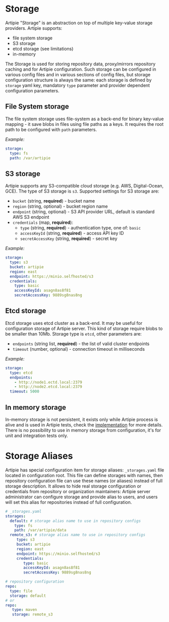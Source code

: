 # Storage

Artipie "Storage" is an abstraction on top of multiple key-value storage providers. Artipie supports:
 - file system storage
 - S3 storage
 - etcd storage (see limitations)
 - in-memory

The Storage is used for storing repository data, proxy/mirrors repository caching and for Artipie 
configuration. Such storage can be configured in various config files and in various sections of 
config files, but storage configuration structure is always the same: each storage is defined by 
`storage` yaml key, mandatory `type` parameter and provider dependent configuration parameters.

## File System storage

The file system storage uses file-system as a back-end for binary key-value mapping - it save blobs 
in files using file paths as a keys. It requires the root path to be configured with `path` 
parameters.

*Example:*
```yaml
storage:
  type: fs
  path: /var/artipie
```

## S3 storage

Artipie supports any S3-compatible cloud storage (e.g. AWS, Digital-Ocean, GCE). The type of S3 storage is `s3`.
Supported settings for S3 storage are:
 - `bucket` (string, **required**) - bucket name
 - `region` (string, optional) - bucket region name
 - `endpoint` (string, optional) - S3 API provider URL, default is standard AWS S3 endpoint 
 - `credentials` (map, **required**):
   - `type` (string, **required**) - authentication type, one of: `basic`
   - `accessKeyId` (string, **required**) - access API key ID
   - `secretAccessKey` (string, **required**) - secret key

*Example:*
```yaml
storage:
  type: s3
  bucket: artipie
  region: east
  endpoint: https://minio.selfhosted/s3
  credentials:
    type: basic
    accessKeyId: asagn8as8f81
    secretAccessKey: 9889sg8nas8ng
```

## Etcd storage

Etcd storage uses etcd cluster as a back-end. It may be useful for configuration storage of Artipie server.
This kind of storage require blobs to be smaller than 10Mb. Storage type is `etcd`, other parameters are:
 - `endpoints` (string list, **required**) - the list of valid cluster endpoints
 - `timeout` (number, optional) - connection timeout in milliseconds

*Example:*
```yaml
storage:
  type: etcd
  endpoints:
    - http://node1.ectd.local:2379
    - http://node2.etcd.local:2379
  timeout: 5000
```

## In memory storage

In-memory storage is not persistent, it exists only while Artipie process is alive and is used in 
Artipie tests, check the [implementation](https://github.com/artipie/asto/blob/master/asto-core/src/main/java/com/artipie/asto/memory/InMemoryStorage.java) 
for more details. There is no possibility to use in memory storage from configuration, 
it's for unit and integration tests only.

# Storage Aliases

Artipie has special configuration item for storage aliases: `_storages.yaml` file located in configuration root.
This file can define storages with names, then repository configuration file can use these names (or aliases) 
instead of full storage description. It allows to hide real storage configuration or 
credentials from repository or organization maintainers:
Artipie server administrator can configure storage and provide alias to users, and users will set 
this alias for repositories instead of full configuration.
```yaml
# _storages.yaml
storages:
  default: # storage alias name to use in repository configs
    type: fs
    path: /var/artipie/data
  remote_s3: # storage alias name to use in repository configs
     type: s3
     bucket: artipie
     region: east
     endpoint: https://minio.selfhosted/s3
     credentials:
        type: basic
        accessKeyId: asagn8as8f81
        secretAccessKey: 9889sg8nas8ng
```
```yaml
# repository configuration
repo:
  type: file
  storage: default
# or
repo:
   type: maven
   storage: remote_s3
```

